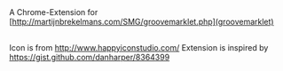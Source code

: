 ##

A Chrome-Extension for [http://martijnbrekelmans.com/SMG/groovemarklet.php](groovemarklet)

##
Icon is from http://www.happyiconstudio.com/
Extension is inspired by https://gist.github.com/danharper/8364399